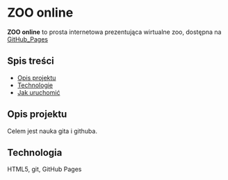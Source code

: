 # ZOO online
**ZOO online** to prosta internetowa prezentująca wirtualne zoo, dostępna na [GitHub_Pages](wworonecki.github.io/Zoo/)

## Spis treści
- [Opis projektu](#opis-projektu)
- [Technologie](#technologie)
- [Jak uruchomić](#jak-uruchomić)

## Opis projektu
Celem jest nauka gita i githuba.


## Technologia
HTML5, git, GitHub Pages
